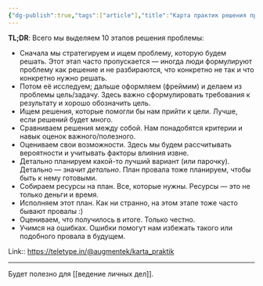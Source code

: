 ```yaml
---
{"dg-publish":true,"tags":["article"],"title":"Карта практик решения проблем","date":"2023-03-05T21:02:18+04:00","modified_at":"2023-03-05T21:03:25+04:00","permalink":"/articles/202303050902/","dgPassFrontmatter":true}
---
```



**TL;DR**: Всего мы выделяем 10 этапов решения проблемы:
-   Сначала мы стратегируем и ищем проблему, которую будем решать. Этот этап часто пропускается — иногда люди формулируют проблему как решение и не разбираются, что конкретно не так и что конкретно нужно решать.
-   Потом её исследуем; дальше оформляем (фреймим) и делаем из проблемы цель/задачу. Здесь важно сформулировать требования к результату и хорошо обозначить цель.
-   Ищем решения, которые помогли бы нам прийти к цели. Лучше, если решений будет много.
-   Сравниваем решения между собой. Нам понадобятся критерии и навык оценок важного/полезного.
-   Оцениваем свои возможности. Здесь мы будем рассчитывать вероятности и учитывать факторы влияния извне.
-   Детально планируем какой-то лучший вариант (или парочку). Детально — значит _детально_. План провала тоже планируем, чтобы быть к нему готовыми.
-   Собираем ресурсы на план. Все, которые нужны. Ресурсы — это не только деньги и время.
-   Исполняем этот план. Как ни странно, на этом этапе тоже часто бывают провалы :)
-   Оцениваем, что получилось в итоге. Только честно.
-   Учимся на ошибках. Ошибки помогут нам избежать такого или подобного провала в будущем.

Link:: https://teletype.in/@augmentek/karta_praktik

---

Будет полезно для [[ведение личных дел]].
